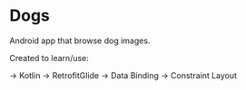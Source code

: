 # Dogs
Android app that browse dog images.

Created to learn/use:

 -> Kotlin
 -> RetrofitGlide
 -> Data Binding
 -> Constraint Layout